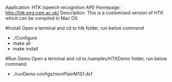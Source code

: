Application: HTK (speech recognition API)
Homepage: http://htk.eng.cam.ac.uk/
Description: This is a customized version of HTK which can be compiled in Mac OS


#Install
Open a terminal and cd to htk folder, run below command
- ./Configure
- make all
- make install

#Run Demo
Open a terminal and cd to /samples/HTKDemo folder, run below command
- ./runDemo configs/monPlainM1S1.dcf